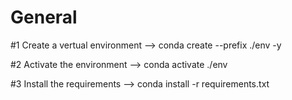# General

#1 Create a vertual environment
  --> conda create --prefix ./env -y


#2 Activate the environment
  --> conda activate ./env


#3 Install the requirements 
  --> conda install -r requirements.txt
